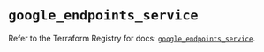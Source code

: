 # `google_endpoints_service`

Refer to the Terraform Registry for docs: [`google_endpoints_service`](https://registry.terraform.io/providers/hashicorp/google/6.25.0/docs/resources/endpoints_service).
